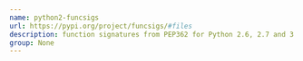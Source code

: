 ```yaml
---
name: python2-funcsigs
url: https://pypi.org/project/funcsigs/#files
description: function signatures from PEP362 for Python 2.6, 2.7 and 3.2+. URL : https://pypi.org/project/funcsigs/#files Groups : None
group: None
---
```

